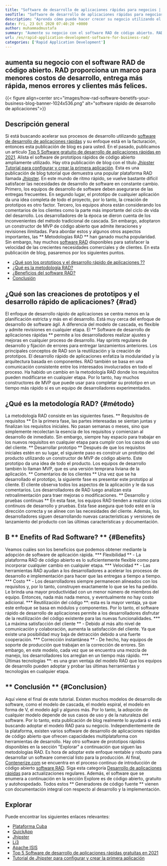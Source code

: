 ```yaml
---
title: "Software de desarrollo de aplicaciones rápidas para negocios | Radiante" 
seoTitle: "Software de desarrollo de aplicaciones rápidas para negocios | Radiante" 
description: "Aprenda cómo puede hacer crecer su negocio utilizando el software de desarrollo de aplicaciones rápidas. Este artículo le dará una comprensión de las metodologías RAD de código abierto." 
date: Fri, 23 Oct 2020 07:40:20 +0000
author: muhammadmustafa
summary: "Aumente su negocio con el software RAD de código abierto. RAD proporciona un marco para menores costos de desarrollo, entrega más rápida, menos errores y clientes más felices." 
url: /es/rapid-application-development-software-for-business-rad/
categories: ['Rapid Application Development']
---
```


## aumenta su negocio con el software RAD de código abierto. RAD proporciona un marco para menores costos de desarrollo, entrega más rápida, menos errores y clientes más felices.

{{< figure align=center src="images/how-rad-software-benetifs-your-business-blog-banner-1024x536.png" alt="software rápido de desarrollo de aplicaciones">}}


## Descripción general
Si está buscando acelerar sus procesos de desarrollo utilizando [software de desarrollo de aplicaciones rápidas][1] y su enfoque está en la facturación, entonces esta publicación de blog es para usted. En el pasado, publicamos un artículo [Top 5 Software gratuito de desarrollo de aplicaciones rápidas en 2021][2]. Alista el software de prototipos rápidos de código abierto ampliamente utilizado. Hay otra publicación de blog con el título [Jhipster Tutorial para configurar y crear la primera aplicación][3]. Esta es una publicación de blog tutorial que demuestra una popular plataforma RAD llamada [Jhipster][4].
En este mundo de ritmo rápido, se vuelve bastante difícil satisfacer las necesidades de desarrollo de software en constante cambio. Primero, los equipos de desarrollo de software deben asegurarse de las entregas frecuentes. En segundo lugar, el prototipo de cualquier aplicación da una idea completa de todo el proyecto, por lo tanto, la creación de prototipos es otro factor. Tercero, los equipos ahora están considerando los comentarios de los clientes como la parte más importante del ciclo de vida del desarrollo. Los desarrolladores de la época se dieron cuenta de los inconvenientes del método tradicional de cascada. Sin embargo, adoptaron un constructor de MVP de código abierto que admite iteraciones y revisiones ilimitadas.
Para abordar estos y algunos otros aspectos importantes, las ** Metodologías RAD ** han ganado mucha popularidad. Sin embargo, hay muchos [software RAD][1] disponibles para satisfacer la velocidad de las crecientes necesidades comerciales y de clientes.
En esta publicación de blog, pasaremos por los siguientes puntos.
  * [¿Qué son los prototipos y el desarrollo rápido de aplicaciones ??][5]
  * [¿Qué es la metodología RAD?][6]
  * [¿Beneficios del software RAD?][7]
  * [Conclusión][8]

## ¿Qué son las creaciones de prototipos y el desarrollo rápido de aplicaciones? {#rad}
El enfoque de desarrollo rápido de aplicaciones se centra menos en la planificación estricta y más en el desarrollo. Está muy cerca del enfoque de desarrollo de software ágil. A diferencia del modelo de cascada, es flexible y admite revisiones en cualquier etapa.
El ** Software de desarrollo de aplicaciones rápidas ** permite a los desarrolladores realizar ajustes y mejoras en cualquier proceso de desarrollo. Hay sprints regulares de desarrollo y fijación de errores para entregar lanzamientos anteriores.
Los principales conceptos de RAD son la reutilización y la creación de prototipos. El desarrollo rápido de aplicaciones enfatiza la modularidad y la arquitectura basada en componentes. RAD también se basa en una comunicación consistente entre los interesados ​​involucrados en todo el proceso. Ha habido un cambio en la metodología RAD donde los requisitos pueden modificarse en cualquier etapa. Por lo tanto, hay muchos constructores de MVP que puede usar para completar su prototipo en un tiempo más rápido si es un equipo de desarrolladores experimentados.

## ¿Qué es la metodología RAD? {#método}
La metodología RAD consiste en las siguientes fases.
** Requisitos de requisitos **
En la primera fase, las partes interesadas se sientan juntas y finalizan los requisitos iniciales. No pasan semanas o meses, sino que simplemente recolectan la esencia de los requisitos y comienzan al desarrollo de inmediato. Sin embargo, siempre hay espacio para trabajar en los nuevos requisitos en cualquier etapa para cumplir con los casos de uso del cliente.
** Desarrollar prototipo **
Después de que los requisitos iniciales estén en su lugar, el siguiente paso es construir un prototipo del producto utilizando un constructor de MVP de código abierto. Este prototipo da una idea de todo el producto. Los equipos de desarrollo también lo llaman MVP, que es una versión temprana liviana de la aplicación.
** Comentarios de los clientes **
Una vez que se ha desarrollado el prototipo, la siguiente fase es presentar este prototipo al cliente. El cliente observa todos los aspectos de la aplicación y le da sus comentarios. Los desarrolladores de RAD luego analizan esta retroalimentación para traer mejoras o modificaciones.
** Desarrollo y pruebas continuas **
En esta fase, los equipos RAD tienden a realizar ciclos continuos de desarrollo y pruebas. Esta fase asegura que todo esté en la dirección correcta y se alinee con las necesidades del cliente. Además, los desarrolladores siguen desarrollando nuevas características y versiones de lanzamiento del producto con las últimas características y documentación.

## B ** Enefits of Rad Software? ** {#Benefits}
Veamos cuáles son los beneficios que podemos obtener mediante la adopción de software de aplicación rápida.
  *** Flexibilidad ** - La plataforma RAD de código abierto es lo suficientemente flexible como para incorporar cualquier cambio en cualquier etapa.
  *** Velocidad ** - Las herramientas RAD ayudan a los desarrolladores a acelerar los procesos de desarrollo e implementación para hacer que las entregas a tiempo a tiempo.
  *** Costo ** - Los desarrolladores siempre permanecen alineados con los requisitos y, por lo tanto, construyen exactamente lo que se les ha pedido. Le brinda una mayor productividad con un menor número de miembros del equipo. Entonces, nada más nada menos, y eventualmente no hay costo adicional.
  *** Reutilización del código **: esta es la mayor ventaja, ya que este enfoque se basa en módulos y componentes. Por lo tanto, el software rápido de desarrollo de aplicaciones permite a los desarrolladores disfrutar de la reutilización del código existente para las nuevas funcionalidades.
  *** La máxima satisfacción del cliente ** - Debido al más alto nivel de comunicación y colaboración, aumenta la satisfacción del cliente. Ya que existe una posibilidad muy baja de detracción debido a una fuerte cooperación.
  *** Corrección instantánea ** - De hecho, hay equipos de soporte de producción que trabajan en la corrección de errores. Sin embargo, en este modelo, cada vez que se encuentra una mezcla de manejo, los desarrolladores los arreglan en un tiempo más rápido.
  *** Últimas tecnologías **: es una gran ventaja del modelo RAD que los equipos de desarrollo pueden adoptar y probar las últimas herramientas y tecnologías en cualquier etapa.

## ** Conclusión ** {#Conclusion}
Aquí viene el final de este tutorial. Existen muchos modelos de desarrollo de software, como el modelo de cascada, el modelo espiral, el modelo en forma de V, el modelo ágil y algunos más. Por lo tanto, la adopción de cualquier modelo depende de sus casos de uso y de la naturaleza del software. Por lo tanto, esta publicación de blog realmente lo ayudará si está buscando adoptar el modelo RAD para su negocio. Independientemente de la plataforma, existen varios software de desarrollo de aplicaciones rápidas de código abierto que ofrecen capacidades multiplataforma con herramientas de desarrollo. Hay otro software de prototipos rápidos disponibles en la sección "Explorar" a continuación que siguen las metodologías RAD. Es hora de adoptar este enfoque rentable y robusto para desarrollar un software comercial listo para la producción.
Al final, [Contenerize.com][9] se encuentra en el proceso continuo de introducción de código abierto [software RAD][1]. Siga esta categoría [Desarrollo de aplicaciones rápidas][1] para actualizaciones regulares. Además, el software que se enumera a continuación en la sección Explore es de código abierto, gratuito y autohospedado. Todos estos ** Generadores de código fuente ** vienen con documentación integral con respecto al desarrollo y la implementación.

## Explorar
Puede encontrar los siguientes enlaces relevantes:
  * [Plataforma Cuba][10]
  * [QuickApp][11]
  * [Jhipster][4]
  * [Li3][12]
  * [Apache ISIS][13]
  * [Top 5 Software de desarrollo de aplicaciones rápidas gratuitas en 2021][2]
  * [Tutorial de Jhipster para configurar y crear la primera aplicación][3]

  
[1]: https://products.containerize.com/rad
[2]: https://blog.containerize.com/rapid-application-development/top-5-free-rapid-application-development-software-in-2021/
[3]: https://blog.containerize.com/2020/10/28/jhipster-tutorial-to-setup-and-create-the-first-application/
[4]: https://products.containerize.com/rad/jhipster
[5]: #rad
[6]: #method
[7]: #benefits
[8]: #conclusion
[9]: https://www.containerize.com/
[10]: https://products.containerize.com/rad/cuba
[11]: https://products.containerize.com/rad/quickapp
[12]: https://products.containerize.com/rad/li3
[13]: https://products.containerize.com/rad/apache-isis
